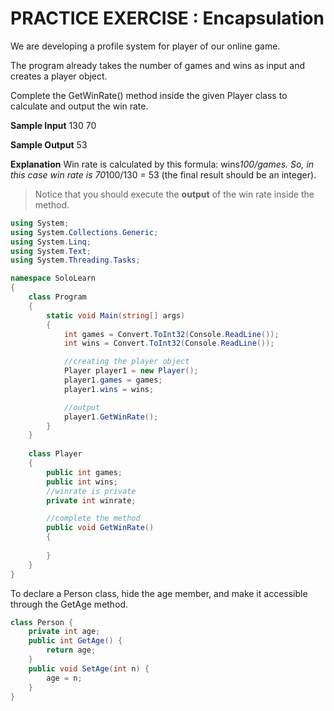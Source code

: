 # PRACTICE EXERCISE : Encapsulation

We are developing a profile system for player of our online game.

The program already takes the number of games and wins as input and creates a player object.

Complete the GetWinRate() method inside the given Player class to calculate and output the win rate.

**Sample Input**
130
70

**Sample Output**
53

**Explanation**
Win rate is calculated by this formula: wins*100/games. So, in this case win rate is 70*100/130 = 53 (the final result should be an integer).

> Notice that you should execute the **output** of the win rate inside the method.

```cs
using System;
using System.Collections.Generic;
using System.Linq;
using System.Text;
using System.Threading.Tasks;

namespace SoloLearn
{
    class Program
    {
        static void Main(string[] args)
        {
            int games = Convert.ToInt32(Console.ReadLine()); 
            int wins = Convert.ToInt32(Console.ReadLine()); 

            //creating the player object
            Player player1 = new Player();
            player1.games = games;
            player1.wins = wins;

            //output
            player1.GetWinRate();
        }
    }
    
    class Player
    {
        public int games;
        public int wins;
        //winrate is private
        private int winrate;

        //complete the method
        public void GetWinRate()
        {
            
        }
    }
}
```
To declare a Person class, hide the age member, and make it accessible through the GetAge method.

```cs
class Person {
    private int age;
    public int GetAge() {
        return age;
    }
    public void SetAge(int n) {
        age = n;
    }
}
```
